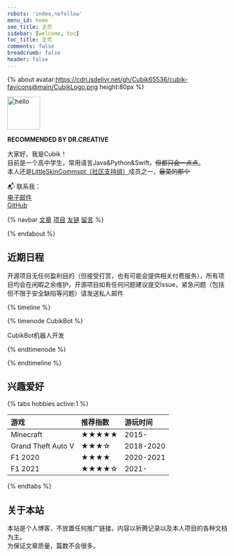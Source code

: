 ```yaml
---
robots: 'index,nofollow'
menu_id: home
seo_title: 主页
sidebar: [welcome, toc]
toc_title: 主页
comments: false
breadcrumb: false
header: false
---
```


{% about avatar:https://cdn.jsdelivr.net/gh/Cubik65536/cubik-favicons@main/CubikLogo.png height:80px %}

<img height="75px" alt="hello" src="https://cdn.jsdelivr.net/gh/Cubik65536/cubik-favicons@main/hello-cubik.png">

**RECOMMENDED BY DR.CREATIVE**

大家好，我是Cubik！<br/>目前是一个高中学生，常用语言Java&Python&Swift，~~但都只会一点点~~。<br/>本人还是[LittleSkinCommspt（社区支持组）](https://github.com/LittleSkinCommspt)成员之一，~~最菜的那个~~

📬 联系我：<br/>[电子邮件](mailto:cubik65536@cubik65536.top)<br/>[GitHub](https://github.com/Cubik65536)

{% navbar [文章](/blog/) [项目](/wiki/) [友链](/friends/) [留言](/more#comments) %}

{% endabout %}

## 近期日程

开源项目无任何盈利目的（但接受打赏，也有可能会提供相关付费服务），所有项目均会在闲暇之余维护，开源项目如有任何问题建议提交Issue，紧急问题（包括但不限于安全缺陷等问题）请发送私人邮件

{% timeline %}

{% timenode CubikBot %}

CubikBot机器人开发

{% endtimenode %}

{% endtimeline %}

## 兴趣爱好

{% tabs hobbies active:1 %}

<!-- tab 游戏 -->

| 游戏 | 推荐指数 |游玩时间 |
|:-----|:--------|:--------|
| Minecraft | ★★★★★ | 2015- |
| Grand Theft Auto V | ★★★☆ | 2018-2020 |
| F1 2020 | ★★★★ | 2020-2021 |
| F1 2021 | ★★★★☆ | 2021- |

<!-- endtab -->

{% endtabs %}

## 关于本站

本站是个人博客，不放置任何推广链接。内容以折腾记录以及本人项目的各种文档为主。<br/>为保证文章质量，篇数不会很多。
